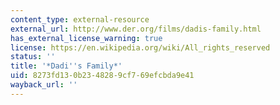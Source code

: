 ```yaml
---
content_type: external-resource
external_url: http://www.der.org/films/dadis-family.html
has_external_license_warning: true
license: https://en.wikipedia.org/wiki/All_rights_reserved
status: ''
title: '*Dadi''s Family*'
uid: 8273fd13-0b23-4828-9cf7-69efcbda9e41
wayback_url: ''
---
```

